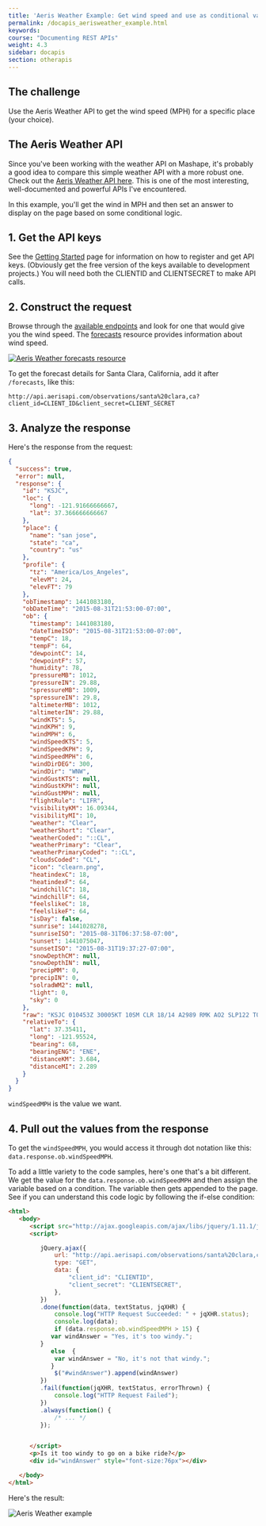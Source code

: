 ```yaml
---
title: 'Aeris Weather Example: Get wind speed and use as conditional value'
permalink: /docapis_aerisweather_example.html
keywords:
course: "Documenting REST APIs"
weight: 4.3
sidebar: docapis
section: otherapis
---
```



## The challenge

Use the Aeris Weather API to get the wind speed (MPH) for a specific place (your choice).

## The Aeris Weather API
Since you've been working with the weather API on Mashape, it's probably a good idea to compare this simple weather API with a more robust one. Check out the [Aeris Weather API here](http://www.aerisweather.com/support/docs/api/). This is one of the most interesting, well-documented and powerful APIs I've encountered.

In this example, you'll get the wind in MPH and then set an answer to display on the page based on some conditional logic.

## 1. Get the API keys

See the [Getting Started](http://www.aerisweather.com/support/docs/api/getting-started/) page for information on how to register and get API keys. (Obviously get the free version of the keys available to development projects.) You will need both the CLIENTID and CLIENTSECRET to make API calls.

## 2. Construct the request

Browse through the [available endpoints](http://www.aerisweather.com/support/docs/api/reference/endpoints/) and look for one that would give you the wind speed. The [forecasts](http://www.aerisweather.com/support/docs/api/reference/endpoints/forecasts/) resource provides information about wind speed.

<a href="http://www.aerisweather.com/support/docs/api/reference/endpoints/forecasts/"><img src="images/aerisforecasts.png" alt="Aeris Weather forecasts resource" /></a>

To get the forecast details for Santa Clara, California, add it after `/forecasts`, like this:

```
http://api.aerisapi.com/observations/santa%20clara,ca?client_id=CLIENT_ID&client_secret=CLIENT_SECRET
```

## 3. Analyze the response

Here's the response from the request:

```json
{
  "success": true,
  "error": null,
  "response": {
    "id": "KSJC",
    "loc": {
      "long": -121.91666666667,
      "lat": 37.366666666667
    },
    "place": {
      "name": "san jose",
      "state": "ca",
      "country": "us"
    },
    "profile": {
      "tz": "America/Los_Angeles",
      "elevM": 24,
      "elevFT": 79
    },
    "obTimestamp": 1441083180,
    "obDateTime": "2015-08-31T21:53:00-07:00",
    "ob": {
      "timestamp": 1441083180,
      "dateTimeISO": "2015-08-31T21:53:00-07:00",
      "tempC": 18,
      "tempF": 64,
      "dewpointC": 14,
      "dewpointF": 57,
      "humidity": 78,
      "pressureMB": 1012,
      "pressureIN": 29.88,
      "spressureMB": 1009,
      "spressureIN": 29.8,
      "altimeterMB": 1012,
      "altimeterIN": 29.88,
      "windKTS": 5,
      "windKPH": 9,
      "windMPH": 6,
      "windSpeedKTS": 5,
      "windSpeedKPH": 9,
      "windSpeedMPH": 6,
      "windDirDEG": 300,
      "windDir": "WNW",
      "windGustKTS": null,
      "windGustKPH": null,
      "windGustMPH": null,
      "flightRule": "LIFR",
      "visibilityKM": 16.09344,
      "visibilityMI": 10,
      "weather": "Clear",
      "weatherShort": "Clear",
      "weatherCoded": "::CL",
      "weatherPrimary": "Clear",
      "weatherPrimaryCoded": "::CL",
      "cloudsCoded": "CL",
      "icon": "clearn.png",
      "heatindexC": 18,
      "heatindexF": 64,
      "windchillC": 18,
      "windchillF": 64,
      "feelslikeC": 18,
      "feelslikeF": 64,
      "isDay": false,
      "sunrise": 1441028278,
      "sunriseISO": "2015-08-31T06:37:58-07:00",
      "sunset": 1441075047,
      "sunsetISO": "2015-08-31T19:37:27-07:00",
      "snowDepthCM": null,
      "snowDepthIN": null,
      "precipMM": 0,
      "precipIN": 0,
      "solradWM2": null,
      "light": 0,
      "sky": 0
    },
    "raw": "KSJC 010453Z 30005KT 10SM CLR 18/14 A2989 RMK AO2 SLP122 T01830139",
    "relativeTo": {
      "lat": 37.35411,
      "long": -121.95524,
      "bearing": 68,
      "bearingENG": "ENE",
      "distanceKM": 3.684,
      "distanceMI": 2.289
    }
  }
}
```

`windSpeedMPH` is the value we want.

## 4. Pull out the values from the response

To get the `windSpeedMPH`, you would access it through dot notation like this: `data.response.ob.windSpeedMPH`.

To add a little variety to the code samples, here's one that's a bit different. We get the value for the `data.response.ob.windSpeedMPH` and then assign the variable based on a condition. The variable then gets appended to the page. See if you can understand this code logic by following the if-else condition:

```html
<html>
   <body>
      <script src="http://ajax.googleapis.com/ajax/libs/jquery/1.11.1/jquery.min.js"></script>
      <script>

         jQuery.ajax({
             url: "http://api.aerisapi.com/observations/santa%20clara,ca",
             type: "GET",
             data: {
                 "client_id": "CLIENTID",
                 "client_secret": "CLIENTSECRET",
             },
         })
         .done(function(data, textStatus, jqXHR) {
             console.log("HTTP Request Succeeded: " + jqXHR.status);
             console.log(data);
             if (data.response.ob.windSpeedMPH > 15) {
         	var windAnswer = "Yes, it's too windy.";
         }
         	else  {
         	 var windAnswer = "No, it's not that windy.";
         	}
             $("#windAnswer").append(windAnswer)
         })
         .fail(function(jqXHR, textStatus, errorThrown) {
             console.log("HTTP Request Failed");
         })
         .always(function() {
             /* ... */
         });


      </script>
      <p>Is it too windy to go on a bike ride?</p>
      <div id="windAnswer" style="font-size:76px"></div>

   </body>
</html>
```

Here's the result:

<img src="images/notthatwindy.png" alt="Aeris Weather example" />
